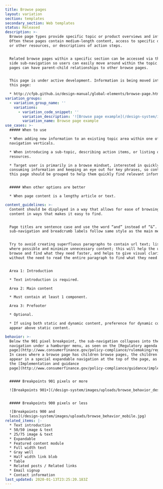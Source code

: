 ```yaml
---
title: Browse pages
layout: variation
section: templates
secondary_section: Web templates
status: Released
description: >-
  Browse page types provide specific topic or product overviews and information.
  Often these pages contain medium-length content, access to specific documents
  or other resources, or descriptions of action steps.


  Related browse pages within a specific section can be accessed via the left
  side sub-navigation so users can easily move around within the topic. Browse
  pages can have parent-child relationships to other browse pages.


  This page is under active development. Information is being moved into it from
  this page:

  * http://cfpb.github.io/design-manual/global-elements/browse-page.html
variation_groups:
  - variation_group_name: ''
    variations:
      - variation_code_snippet: ''
        variation_description: '![Browse page example](/design-system/images/uploads/browse_example.jpg)'
        variation_name: Browse page example
use_cases: >-
  ##### When to use

  * When adding new information to an existing topic area within one of the main
  navigation verticals.

  * When introducing a sub-topic, describing action items, or listing out
  resources.

  * Target user is primarily in a browse mindset, interested in quickly
  consuming information and keeping an eye out for key phrases, so content on
  this page should be grouped to help them quickly find relevant information.


  ##### When other options are better

  * When page content is a lengthy article or text.

content_guidelines: >-
  Content should be displayed in a way that allows for ease of browsing; group
  content in ways that makes it easy to find.


  Page titles are sentence case and use the word “and” instead of “&”. Left side
  sub-navigation and breadcrumb labels follow same style as the main menu.


  Try to avoid creating superfluous paragraphs to contain url text; list urls
  where possible and minimize unnecessary content; this will help the user
  browse and find what they need faster, and helps to give visual clarity
  without the need to read the entire paragraph to find what they need.


  Area 1: Introduction

  * Text introduction is required.

  Area 2: Main content

  * Must contain at least 1 component.

  Area 3: Prefooter

  * Optional.

  * If using both static and dynamic content, preference for dynamic content to
  appear above static content.

behavior: >-
  Below the 901 pixel breakpoint, the sub-navigation collapses into the global
  navigation under a hamburger menu, as seen on the [Regulatory agenda
  page](http://www.consumerfinance.gov/policy-compliance/rulemaking/regulatory-agenda/).
  In cases where a browse page has children browse pages, the children will
  appear in a special expandable navigation at the top of the page, as seen on
  the [Implementation and guidance
  page](http://www.consumerfinance.gov/policy-compliance/guidance/implementation-guidance/).


  ##### Breakpoints 901 pixels or more

  ![Breakpoints 901+](/design-system/images/uploads/browse_behavior_desktop.jpg)


  ##### Breakpoints 900 pixels or less

  ![Breakpoints 900 and
  less](/design-system/images/uploads/browse_behavior_mobile.jpg)
related_items: |-
  * Text introduction
  * 50/50 image & text
  * 25/75 image & text
  * Expandable
  * Featured content module
  * Full width text
  * Gray well
  * Half width link blob
  * Table
  * Related posts / Related links
  * Email signup
  * Contact information
last_updated: 2020-01-13T23:25:20.183Z
---
```

